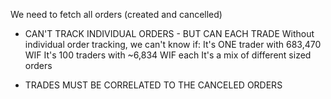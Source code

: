 We need to fetch all orders (created and cancelled)

- CAN'T TRACK INDIVIDUAL ORDERS - BUT CAN EACH TRADE
  Without individual order tracking, we can't know if:
  It's ONE trader with 683,470 WIF
  It's 100 traders with ~6,834 WIF each
  It's a mix of different sized orders

- TRADES MUST BE CORRELATED TO THE CANCELED ORDERS
